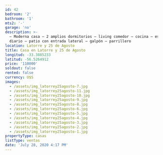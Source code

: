 ```yaml
---
id: 42
bedroom: '2'
bathroom: '1'
mts2: '-'
garage: 'no'
description: >-
  – Moderna casa – 2 amplios dormitorios – living comedor – cocina – estar
  diario – patio con entrada lateral – galpón – parrillero
location: Latorre y 25 de Agosto
title: Casa en Latorre y 25 de Agosto
longitud: -33.3885233
latitud: -56.5264912
price: '110000'
soldout: false
rented: false
currency: U$S
images:
  - /assets/img_latorrey25agosto-7.jpg
  - /assets/img_latorrey25agosto-11.jpg
  - /assets/img_latorrey25agosto-10.jpg
  - /assets/img_latorrey25agosto-9.jpg
  - /assets/img_latorrey25agosto-8.jpg
  - /assets/img_latorrey25agosto-6.jpg
  - /assets/img_latorrey25agosto-5.jpg
  - /assets/img_latorrey25agosto-4.jpg
  - /assets/img_latorrey25agosto-3.jpg
  - /assets/img_latorrey25agosto-2.jpg
  - /assets/img_latorrey25agosto-1.jpg
propertyType: casas
listType: ventas
date: 'July 28, 2020 4:17 PM'
---
```


